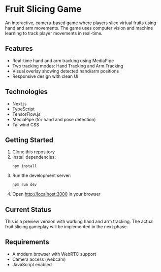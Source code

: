 # Fruit Slicing Game

An interactive, camera-based game where players slice virtual fruits using hand and arm movements. The game uses computer vision and machine learning to track player movements in real-time.

## Features

- Real-time hand and arm tracking using MediaPipe
- Two tracking modes: Hand Tracking and Arm Tracking
- Visual overlay showing detected hand/arm positions
- Responsive design with clean UI

## Technologies

- Next.js
- TypeScript
- TensorFlow.js
- MediaPipe (for hand and pose detection)
- Tailwind CSS

## Getting Started

1. Clone this repository
2. Install dependencies:
   ```bash
   npm install
   ```
3. Run the development server:
   ```bash
   npm run dev
   ```
4. Open [http://localhost:3000](http://localhost:3000) in your browser

## Current Status

This is a preview version with working hand and arm tracking. The actual fruit slicing gameplay will be implemented in the next phase.

## Requirements

- A modern browser with WebRTC support
- Camera access (webcam)
- JavaScript enabled
